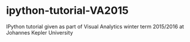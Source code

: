 # ipython-tutorial-VA2015
IPython tutorial given as part of Visual Analytics winter term 2015/2016 at Johannes Kepler University

